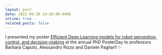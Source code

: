 ```yaml
---
layout: post
date: 2022-09-30 14:30:00-0400
inline: true
related_posts: false
---
```


I presented my poster [Efficient Deep Learning models for robot perception, control, and decision-making](https://posterday2022.polito.it/sites/default/files/public/poster-repository/s293126.pdf) at the annual PhD PosterDay to professors Barbara Caputo, Alessandro Rizzo and Daniele Pagliari! :sparkles:
